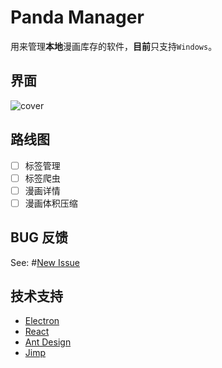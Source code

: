 # Panda Manager

用来管理**本地**漫画库存的软件，**目前**只支持`Windows`。

## 界面

![cover](https://user-images.githubusercontent.com/7752883/87851761-7bbec580-c92e-11ea-83cc-52c986d9e17f.jpg)

## 路线图

- [ ] 标签管理
- [ ] 标签爬虫
- [ ] 漫画详情
- [ ] 漫画体积压缩

## BUG 反馈

See: #[New Issue](https://github.com/xiaoboost/panda-manager/issues/new)

## 技术支持

* [Electron](https://github.com/electron/electron)
* [React](https://github.com/facebook/react)
* [Ant Design](https://github.com/ant-design/ant-design)
* [Jimp](https://github.com/oliver-moran/jimp)
